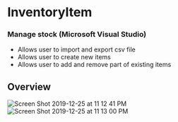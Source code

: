 # InventoryItem
### Manage stock (Microsoft Visual Studio)

* Allows user to import and export csv file
* Allows user to create new items
* Allows user to add and remove part of existing items

## Overview
![Screen Shot 2019-12-25 at 11 12 41 PM](https://user-images.githubusercontent.com/51871643/71457588-9d771600-276c-11ea-831a-4b130ca33739.png)
![Screen Shot 2019-12-25 at 11 13 00 PM](https://user-images.githubusercontent.com/51871643/71457590-9d771600-276c-11ea-84e2-559fd7bf8cc6.png)
